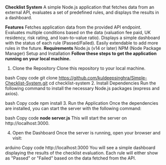 **Checklist System**
A simple Node.js application that fetches data from an external API, evaluates a set of predefined rules, and displays the results in a dashboard.

**Features**
Fetches application data from the provided API endpoint.
Evaluates multiple conditions based on the data (valuation fee paid, UK residency, risk rating, and loan-to-value ratio).
Displays a simple dashboard with the status of each rule (Passed/Failed).
Easily extendable to add more rules in the future.
**Requirements**
Node.js (v14 or later)
NPM (Node Package Manager)
Setup and Installation
**Follow these steps to get the application running on your local machine.**

1. Clone the Repository
Clone this repository to your local machine.

bash
Copy code
git clone https://github.com/kuldeepsinghra/Simple-Checklist-System.git
cd checklist-system
2. Install Dependencies
Run the following command to install the necessary Node.js packages (express and axios).

bash
Copy code
npm install
3. Run the Application
Once the dependencies are installed, you can start the server with the following command:

bash
Copy code
**node server.js**
This will start the server on http://localhost:3000.

4. Open the Dashboard
Once the server is running, open your browser and visit:

arduino
Copy code
http://localhost:3000
You will see a simple dashboard displaying the results of the checklist evaluation. Each rule will either show as "Passed" or "Failed" based on the data fetched from the API.

